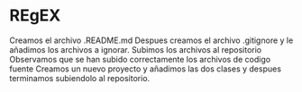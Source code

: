 # REgEX
Creamos el archivo .README.md
Despues creamos el archivo .gitignore y le añadimos los archivos a ignorar.
Subimos los archivos al repositorio
Observamos que se han subido correctamente los archivos de codigo fuente
Creamos un nuevo proyecto y añadimos las dos clases y despues terminamos subiendolo al repositorio.
